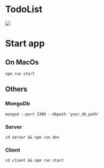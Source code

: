 # TodoList

![](https://raw.githubusercontent.com/muporash/TodoList-with-React-and-Express-CRUD/master/docs/img/app.png)

# Start app

## On MacOs
`npm run start`

## Others
### MongoDb
`mongod --port 3300 --dbpath 'your_db_path'`
### Server
`cd server && npm run dev`
### Client
`cd client && npm run start`
